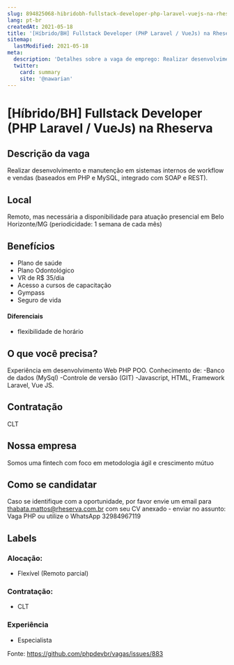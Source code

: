 ```yaml
---
slug: 894825068-hibridobh-fullstack-developer-php-laravel-vuejs-na-rheserva
lang: pt-br
createdAt: 2021-05-18
title: '[Híbrido/BH] Fullstack Developer (PHP Laravel / VueJs) na Rheserva - Vaga de Emprego'
sitemap:
  lastModified: 2021-05-18
meta:
  description: 'Detalhes sobre a vaga de emprego: Realizar desenvolvimento e manutenção em sistemas internos de workflow e vendas (baseados em PHP e MySQL, integrado com SOAP e REST).'
  twitter:
    card: summary
    site: '@nawarian'
---
```


# [Híbrido/BH] Fullstack Developer (PHP Laravel / VueJs) na Rheserva

## Descrição da vaga

Realizar desenvolvimento e manutenção em sistemas internos de workflow e vendas (baseados em PHP e MySQL, integrado com SOAP e REST). 

## Local

Remoto, mas necessária a disponibilidade para atuação presencial em Belo Horizonte/MG (periodicidade: 1 semana de cada mês)

## Benefícios

- Plano de saúde
- Plano Odontológico
- VR de R$ 35/dia
- Acesso a cursos de capacitação
- Gympass
- Seguro de vida

#### Diferenciais

- flexibilidade de horário

## O que você precisa?

Experiência em desenvolvimento Web PHP POO. 
Conhecimento de: 
-Banco de dados (MySql)
-Controle de versão (GIT)
-Javascript, HTML, Framework Laravel, Vue JS. 


## Contratação

CLT

## Nossa empresa

Somos uma fintech com foco em metodologia ágil e crescimento mútuo

## Como se candidatar

Caso se identifique com a oportunidade, por favor envie um email para thabata.mattos@rheserva.com.br com seu CV anexado - enviar no assunto: Vaga PHP ou utilize o WhatsApp 32984967119

## Labels

<!-- Escolha abaixo, apague as que não fizerem sentido: -->
### Alocação:
- Flexível (Remoto parcial)


### Contratação:
- CLT

### Experiência
- Especialista


Fonte: https://github.com/phpdevbr/vagas/issues/883